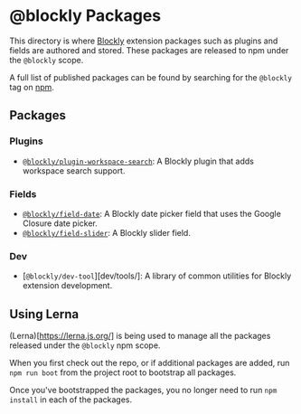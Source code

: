 # @blockly Packages

This directory is where [Blockly](http://github.com/google/blockly) extension
packages such as plugins and fields are authored and stored. These packages are
released to npm under the ``@blockly`` scope.

A full list of published packages can be found by searching for the ``@blockly``
tag on [npm](https://www.npmjs.com/search?q=%40blockly).

## Packages

### Plugins

- [``@blockly/plugin-workspace-search``](plugins/workspace-search/): A Blockly plugin that adds workspace search support.

### Fields

- [``@blockly/field-date``](fields/field-date/): A Blockly date picker field that uses the Google Closure date picker.
- [``@blockly/field-slider``](fields/field-slider/): A Blockly slider field.

### Dev

- [``@blockly/dev-tool``][dev/tools/]: A library of common utilities for Blockly extension development.


## Using Lerna

(Lerna)[https://lerna.js.org/] is being used to manage all the packages released
under the ``@blockly`` npm scope.

When you first check out the repo, or if additional packages are added, run
``npm run boot`` from the project root to bootstrap all packages.

Once you've bootstrapped the packages, you no longer need to run ``npm install``
in each of the packages.
